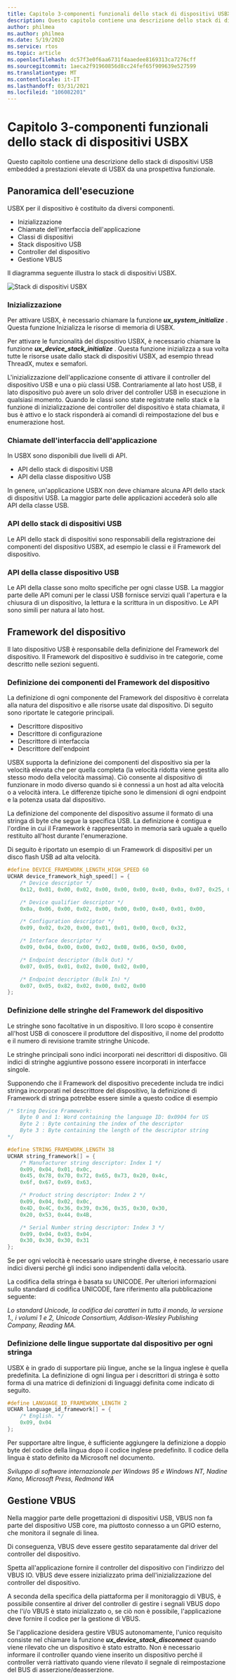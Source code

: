 ```yaml
---
title: Capitolo 3-componenti funzionali dello stack di dispositivi USBX
description: Questo capitolo contiene una descrizione dello stack di dispositivi USB embedded a prestazioni elevate di USBX da una prospettiva funzionale.
author: philmea
ms.author: philmea
ms.date: 5/19/2020
ms.service: rtos
ms.topic: article
ms.openlocfilehash: dc57f3e0f6aa6731f4aaedee8169313ca7276cff
ms.sourcegitcommit: 1aeca2f91960856d8cc24fef65f909639e527599
ms.translationtype: MT
ms.contentlocale: it-IT
ms.lasthandoff: 03/31/2021
ms.locfileid: "106082201"
---
```

# <a name="chapter-3---functional-components-of-usbx-device-stack"></a>Capitolo 3-componenti funzionali dello stack di dispositivi USBX

Questo capitolo contiene una descrizione dello stack di dispositivi USB embedded a prestazioni elevate di USBX da una prospettiva funzionale.

## <a name="execution-overview"></a>Panoramica dell'esecuzione

USBX per il dispositivo è costituito da diversi componenti.

- Inizializzazione
- Chiamate dell'interfaccia dell'applicazione
- Classi di dispositivi
- Stack dispositivo USB
- Controller del dispositivo
- Gestione VBUS

Il diagramma seguente illustra lo stack di dispositivi USBX.

![Stack di dispositivi USBX](media/usbx-device-stack/usbx-device-stack.png)

### <a name="initialization"></a>Inizializzazione

Per attivare USBX, è necessario chiamare la funzione ***ux_system_initialize*** . Questa funzione Inizializza le risorse di memoria di USBX.

Per attivare le funzionalità del dispositivo USBX, è necessario chiamare la funzione ***ux_device_stack_initialize*** . Questa funzione inizializza a sua volta tutte le risorse usate dallo stack di dispositivi USBX, ad esempio thread ThreadX, mutex e semafori.

L'inizializzazione dell'applicazione consente di attivare il controller del dispositivo USB e una o più classi USB. Contrariamente al lato host USB, il lato dispositivo può avere un solo driver del controller USB in esecuzione in qualsiasi momento. Quando le classi sono state registrate nello stack e la funzione di inizializzazione dei controller del dispositivo è stata chiamata, il bus è attivo e lo stack risponderà ai comandi di reimpostazione del bus e enumerazione host.

### <a name="application-interface-calls"></a>Chiamate dell'interfaccia dell'applicazione

In USBX sono disponibili due livelli di API.

- API dello stack di dispositivi USB
- API della classe dispositivo USB

In genere, un'applicazione USBX non deve chiamare alcuna API dello stack di dispositivi USB. La maggior parte delle applicazioni accederà solo alle API della classe USB.

### <a name="usb-device-stack-apis"></a>API dello stack di dispositivi USB

Le API dello stack di dispositivi sono responsabili della registrazione dei componenti del dispositivo USBX, ad esempio le classi e il Framework del dispositivo.

### <a name="usb-device-class-apis"></a>API della classe dispositivo USB

Le API della classe sono molto specifiche per ogni classe USB. La maggior parte delle API comuni per le classi USB fornisce servizi quali l'apertura e la chiusura di un dispositivo, la lettura e la scrittura in un dispositivo. Le API sono simili per natura al lato host.

## <a name="device-framework"></a>Framework del dispositivo

Il lato dispositivo USB è responsabile della definizione del Framework del dispositivo. Il Framework del dispositivo è suddiviso in tre categorie, come descritto nelle sezioni seguenti.

### <a name="definition-of-the-components-of-the-device-framework"></a>Definizione dei componenti del Framework del dispositivo

La definizione di ogni componente del Framework del dispositivo è correlata alla natura del dispositivo e alle risorse usate dal dispositivo. Di seguito sono riportate le categorie principali.

- Descrittore dispositivo
- Descrittore di configurazione
- Descrittore di interfaccia
- Descrittore dell'endpoint

USBX supporta la definizione dei componenti del dispositivo sia per la velocità elevata che per quella completa (la velocità ridotta viene gestita allo stesso modo della velocità massima). Ciò consente al dispositivo di funzionare in modo diverso quando si è connessi a un host ad alta velocità o a velocità intera. Le differenze tipiche sono le dimensioni di ogni endpoint e la potenza usata dal dispositivo.

La definizione del componente del dispositivo assume il formato di una stringa di byte che segue la specifica USB. La definizione è contigua e l'ordine in cui il Framework è rappresentato in memoria sarà uguale a quello restituito all'host durante l'enumerazione.

Di seguito è riportato un esempio di un Framework di dispositivi per un disco flash USB ad alta velocità.

```c
#define DEVICE_FRAMEWORK_LENGTH_HIGH_SPEED 60
UCHAR device_framework_high_speed[] = {
    /* Device descriptor */
    0x12, 0x01, 0x00, 0x02, 0x00, 0x00, 0x00, 0x40, 0x0a, 0x07, 0x25, 0x40, 0x01, 0x00, 0x01, 0x02, 0x03, 0x01,

    /* Device qualifier descriptor */
    0x0a, 0x06, 0x00, 0x02, 0x00, 0x00, 0x00, 0x40, 0x01, 0x00,

    /* Configuration descriptor */
    0x09, 0x02, 0x20, 0x00, 0x01, 0x01, 0x00, 0xc0, 0x32,

    /* Interface descriptor */
    0x09, 0x04, 0x00, 0x00, 0x02, 0x08, 0x06, 0x50, 0x00,

    /* Endpoint descriptor (Bulk Out) */
    0x07, 0x05, 0x01, 0x02, 0x00, 0x02, 0x00,

    /* Endpoint descriptor (Bulk In) */
    0x07, 0x05, 0x82, 0x02, 0x00, 0x02, 0x00
};
```

### <a name="definition-of-the-strings-of-the-device-framework"></a>Definizione delle stringhe del Framework del dispositivo

Le stringhe sono facoltative in un dispositivo. Il loro scopo è consentire all'host USB di conoscere il produttore del dispositivo, il nome del prodotto e il numero di revisione tramite stringhe Unicode.

Le stringhe principali sono indici incorporati nei descrittori di dispositivo. Gli indici di stringhe aggiuntive possono essere incorporati in interfacce singole.

Supponendo che il Framework del dispositivo precedente includa tre indici stringa incorporati nel descrittore del dispositivo, la definizione di Framework di stringa potrebbe essere simile a questo codice di esempio

```c
/* String Device Framework:
    Byte 0 and 1: Word containing the language ID: 0x0904 for US
    Byte 2 : Byte containing the index of the descriptor
    Byte 3 : Byte containing the length of the descriptor string
*/

#define STRING_FRAMEWORK_LENGTH 38
UCHAR string_framework[] = {
    /* Manufacturer string descriptor: Index 1 */
    0x09, 0x04, 0x01, 0x0c,
    0x45, 0x78, 0x70, 0x72, 0x65, 0x73, 0x20, 0x4c,
    0x6f, 0x67, 0x69, 0x63,

    /* Product string descriptor: Index 2 */
    0x09, 0x04, 0x02, 0x0c,
    0x4D, 0x4C, 0x36, 0x39, 0x36, 0x35, 0x30, 0x30,
    0x20, 0x53, 0x44, 0x4B,

    /* Serial Number string descriptor: Index 3 */
    0x09, 0x04, 0x03, 0x04,
    0x30, 0x30, 0x30, 0x31
};
```

Se per ogni velocità è necessario usare stringhe diverse, è necessario usare indici diversi perché gli indici sono indipendenti dalla velocità.

La codifica della stringa è basata su UNICODE. Per ulteriori informazioni sullo standard di codifica UNICODE, fare riferimento alla pubblicazione seguente:

*Lo standard Unicode, la codifica dei caratteri in tutto il mondo, la versione 1., i volumi 1 e 2, Unicode Consortium, Addison-Wesley Publishing Company, Reading MA.*

### <a name="definition-of-the-languages-supported-by-the-device-for-each-string"></a>Definizione delle lingue supportate dal dispositivo per ogni stringa

USBX è in grado di supportare più lingue, anche se la lingua inglese è quella predefinita. La definizione di ogni lingua per i descrittori di stringa è sotto forma di una matrice di definizioni di linguaggi definita come indicato di seguito.

```c
#define LANGUAGE_ID_FRAMEWORK_LENGTH 2
UCHAR language_id_framework[] = {
    /* English. */
    0x09, 0x04
};
```

Per supportare altre lingue, è sufficiente aggiungere la definizione a doppio byte del codice della lingua dopo il codice inglese predefinito. Il codice della lingua è stato definito da Microsoft nel documento.

*Sviluppo di software internazionale per Windows 95 e Windows NT, Nadine Kano, Microsoft Press, Redmond WA*

## <a name="vbus-manager"></a>Gestione VBUS

Nella maggior parte delle progettazioni di dispositivi USB, VBUS non fa parte del dispositivo USB core, ma piuttosto connesso a un GPIO esterno, che monitora il segnale di linea.

Di conseguenza, VBUS deve essere gestito separatamente dal driver del controller del dispositivo.

Spetta all'applicazione fornire il controller del dispositivo con l'indirizzo del VBUS IO. VBUS deve essere inizializzato prima dell'inizializzazione del controller del dispositivo.

A seconda della specifica della piattaforma per il monitoraggio di VBUS, è possibile consentire al driver del controller di gestire i segnali VBUS dopo che l'i/o VBUS è stato inizializzato o, se ciò non è possibile, l'applicazione deve fornire il codice per la gestione di VBUS.

Se l'applicazione desidera gestire VBUS autonomamente, l'unico requisito consiste nel chiamare la funzione ***ux_device_stack_disconnect*** quando viene rilevato che un dispositivo è stato estratto. Non è necessario informare il controller quando viene inserito un dispositivo perché il controller verrà riattivato quando viene rilevato il segnale di reimpostazione del BUS di asserzione/deasserzione.
